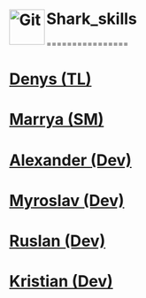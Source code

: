 # Shark_skills <img align="left" alt="Git" width="64px" src="https://github.com/DenysPhV/project_group_4/main/images/shark-skills.png" />

================

# <a href="https://github.com/DenysPhV">Denys (TL)</a>

# <a href="https://github.com/MerryMmary">Marrya (SM)</a>

# <a href="https://github.com/OleksandrB1">Alexander (Dev)</a>

# <a href="https://github.com/KMyroslav">Myroslav (Dev)</a>

# <a href="https://github.com/ruslan3486">Ruslan (Dev)</a>

# <a href="https://github.com/Tovt-Kristian">Kristian (Dev)</a>
